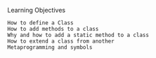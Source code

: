 Learning Objectives

    How to define a Class
    How to add methods to a class
    Why and how to add a static method to a class
    How to extend a class from another
    Metaprogramming and symbols

